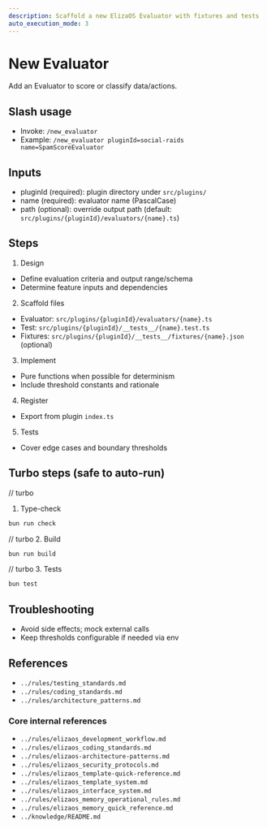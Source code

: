 ```yaml
---
description: Scaffold a new ElizaOS Evaluator with fixtures and tests
auto_execution_mode: 3
---
```


# New Evaluator

Add an Evaluator to score or classify data/actions.

## Slash usage

- Invoke: `/new_evaluator`
- Example: `/new_evaluator pluginId=social-raids name=SpamScoreEvaluator`

## Inputs

- pluginId (required): plugin directory under `src/plugins/`
- name (required): evaluator name (PascalCase)
- path (optional): override output path (default: `src/plugins/{pluginId}/evaluators/{name}.ts`)

## Steps

1. Design

- Define evaluation criteria and output range/schema
- Determine feature inputs and dependencies

2. Scaffold files

- Evaluator: `src/plugins/{pluginId}/evaluators/{name}.ts`
- Test: `src/plugins/{pluginId}/__tests__/{name}.test.ts`
- Fixtures: `src/plugins/{pluginId}/__tests__/fixtures/{name}.json` (optional)

3. Implement

- Pure functions when possible for determinism
- Include threshold constants and rationale

4. Register

- Export from plugin `index.ts`

5. Tests

- Cover edge cases and boundary thresholds

## Turbo steps (safe to auto-run)

// turbo

1. Type-check

```bash
bun run check
```

// turbo 2. Build

```bash
bun run build
```

// turbo 3. Tests

```bash
bun test
```

## Troubleshooting

- Avoid side effects; mock external calls
- Keep thresholds configurable if needed via env

## References

- `../rules/testing_standards.md`
- `../rules/coding_standards.md`
- `../rules/architecture_patterns.md`

### Core internal references

- `../rules/elizaos_development_workflow.md`
- `../rules/elizaos_coding_standards.md`
- `../rules/elizaos-architecture-patterns.md`
- `../rules/elizaos_security_protocols.md`
- `../rules/elizaos_template-quick-reference.md`
- `../rules/elizaos_template_system.md`
- `../rules/elizaos_interface_system.md`
- `../rules/elizaos_memory_operational_rules.md`
- `../rules/elizaos_memory_quick_reference.md`
- `../knowledge/README.md`
